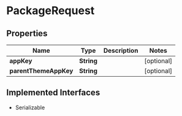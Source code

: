 

# PackageRequest



## Properties

| Name | Type | Description | Notes |
|------------ | ------------- | ------------- | -------------|
|**appKey** | **String** |  |  [optional] |
|**parentThemeAppKey** | **String** |  |  [optional] |


## Implemented Interfaces

* Serializable


